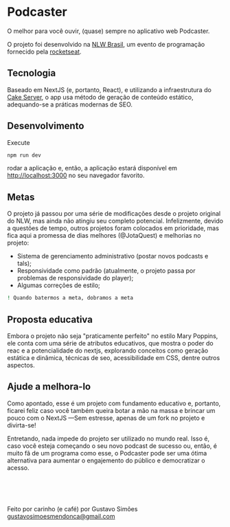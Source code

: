 # Podcaster

O melhor para você ouvir, (quase) sempre no aplicativo web Podcaster.

O projeto foi desenvolvido na [NLW Brasil](https://nextlevelweek.com/inscricao/6), um evento de programação fornecido pela [rocketseat](https://rocketseat.com.br/).

## Tecnologia

Baseado em NextJS (e, portanto, React), e utilizando a infraestrutura do [Cake Server](https://cake-server.vercel.app/), o app usa método de geração de conteúdo estático, adequando-se a práticas modernas de SEO.

## Desenvolvimento

Execute

```bash
npm run dev
```

rodar a aplicação e, então, a aplicação estará disponível em [http://localhost:3000](http://localhost:3000) no seu navegador favorito.

## Metas

O projeto já passou por uma série de modificações desde o projeto original do NLW, mas ainda não atingiu seu completo potencial. Infelizmente, devido a questões de tempo, outros projetos foram colocados em prioridade, mas fica aqui a promessa de dias melhores (@JotaQuest) e melhorias no projeto:

- Sistema de gerenciamento administrativo (postar novos podcasts e tals);
- Responsividade como padrão (atualmente, o projeto passa por problemas de responsividade do player);
- Algumas correções de estilo;

```bash
! Quando batermos a meta, dobramos a meta
```

## Proposta educativa

Embora o projeto não seja "praticamente perfeito" no estilo Mary Poppins, ele conta com uma série de atributos educativos, que mostra o poder do reac e a potencialidade do nextjs, explorando conceitos como geração estática e dinâmica, técnicas de seo, acessibilidade em CSS, dentre outros aspectos.

## Ajude a melhora-lo

Como apontado, esse é um projeto com fundamento educativo e, portanto, ficarei feliz caso você também queira botar a mão na massa e brincar um pouco com o NextJS —Sem estresse, apenas de um fork no projeto e divirta-se!

Entretando, nada impede do projeto ser utilizado no mundo real. Isso é, caso você esteja começando o seu novo podcast de sucesso ou, então, é muito fã de um programa como esse, o Podcaster pode ser uma ótima alternativa para aumentar o engajemento do público e democratizar o acesso.

<br/><br/><br/>

Feito por carinho (e café) por Gustavo Simões <gustavosimoesmendonca@gmail.com>
